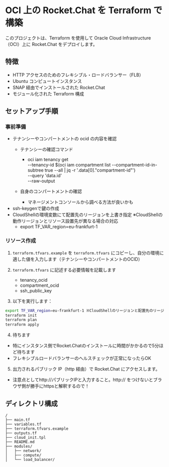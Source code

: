 # OCI 上の Rocket.Chat を Terraform で構築

このプロジェクトは、Terraform を使用して Oracle Cloud Infrastructure（OCI）上に Rocket.Chat をデプロイします。

## 特徴

- HTTP アクセスのためのフレキシブル・ロードバランサー（FLB）
- Ubuntu コンピュートインスタンス
- SNAP 経由でインストールされた Rocket.Chat
- モジュール化された Terraform 構成

## セットアップ手順

### 事前準備
- テナンシーやコンパートメントの ocid の内容を確認
    - テナンシーの確認コマンド
        - oci iam tenancy get \
  --tenancy-id $(oci iam compartment list --compartment-id-in-subtree true --all | jq -r '.data[0]."compartment-id"') \
  --query 'data.id' \
  --raw-output

    - 自身のコンパートメントの確認
        - マネージメントコンソールから調べる方法が良いかも
- ssh-keygenで鍵の作成
- CloudShellの環境変数にて配置先のリージョンを上書き指定 ※CloudShellの動作リージョンとリソース設置先が異なる場合の対応
    - export TF_VAR_region=eu-frankfurt-1

### リソース作成
1. `terraform.tfvars.example` を `terraform.tfvars` にコピーし、自分の環境に適した値を入力します（テナンシーやコンパートメントのOCID）
2. `terraform.tfvars` に記述する必要情報を記載します
    - tenancy_ocid  
    - compartment_ocid 
    - ssh_public_key 
    
3. 以下を実行します：

```bash
export TF_VAR_region=eu-frankfurt-1 ※CloudShellのリージョンと配置先のリージョンが異なる場合に配置先リージョンを環境変数で指定
terraform init
terraform plan
terraform apply
```

4. 待ちます
- 特にインスタンス側でRocket.Chatのインストールに時間がかかるので5分ほど待ちます
- フレキシブルロードバランサーのヘルスチェックが正常になったらOK


5. 出力されるパブリック IP（http 経由）で Rocket.Chat にアクセスします。
- 注意点としてhttp://パブリックIPと入力すること。http:// をつけないとブラウザ側が勝手にhttpsと解釈するので！


## ディレクトリ構成

```
/
├── main.tf
├── variables.tf
├── terraform.tfvars.example
├── outputs.tf
├── cloud_init.tpl
├── README.md
├── modules/
│   ├── network/
│   ├── compute/
│   └── load_balancer/
```
